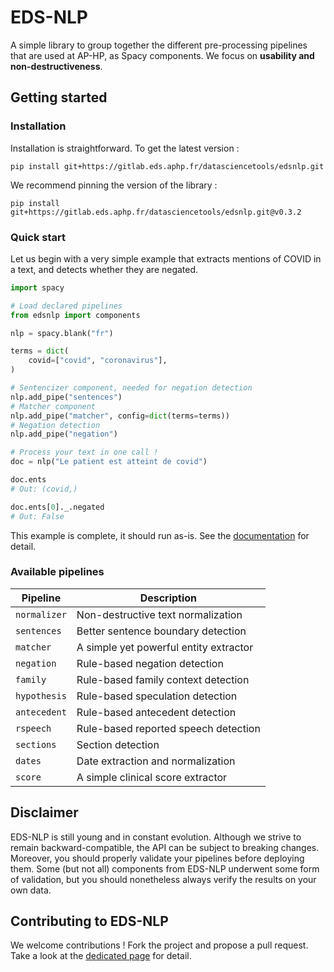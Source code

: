 # EDS-NLP

A simple library to group together the different pre-processing pipelines that are used at AP-HP, as Spacy components. We focus on **usability and non-destructiveness**.

## Getting started

### Installation

Installation is straightforward. To get the latest version :

```
pip install git+https://gitlab.eds.aphp.fr/datasciencetools/edsnlp.git
```

We recommend pinning the version of the library :

```
pip install git+https://gitlab.eds.aphp.fr/datasciencetools/edsnlp.git@v0.3.2
```

### Quick start

Let us begin with a very simple example that extracts mentions of COVID in a text, and detects whether they are negated.

```python
import spacy

# Load declared pipelines
from edsnlp import components

nlp = spacy.blank("fr")

terms = dict(
    covid=["covid", "coronavirus"],
)

# Sentencizer component, needed for negation detection
nlp.add_pipe("sentences")
# Matcher component
nlp.add_pipe("matcher", config=dict(terms=terms))
# Negation detection
nlp.add_pipe("negation")

# Process your text in one call !
doc = nlp("Le patient est atteint de covid")

doc.ents
# Out: (covid,)

doc.ents[0]._.negated
# Out: False
```

This example is complete, it should run as-is. See the [documentation](https://datasciencetools-pages.eds.aphp.fr/edsnlp/) for detail.

### Available pipelines

| Pipeline     | Description                            |
| ------------ | -------------------------------------- |
| `normalizer` | Non-destructive text normalization     |
| `sentences`  | Better sentence boundary detection     |
| `matcher`    | A simple yet powerful entity extractor |
| `negation`   | Rule-based negation detection          |
| `family`     | Rule-based family context detection    |
| `hypothesis` | Rule-based speculation detection       |
| `antecedent` | Rule-based antecedent detection        |
| `rspeech`    | Rule-based reported speech detection   |
| `sections`   | Section detection                      |
| `dates`      | Date extraction and normalization      |
| `score`      | A simple clinical score extractor      |

## Disclaimer

EDS-NLP is still young and in constant evolution. Although we strive to remain backward-compatible, the API can be subject to breaking changes. Moreover, you should properly validate your pipelines before deploying them. Some (but not all) components from EDS-NLP underwent some form of validation, but you should nonetheless always verify the results on your own data.

## Contributing to EDS-NLP

We welcome contributions ! Fork the project and propose a pull request. Take a look at the [dedicated page](https://datasciencetools-pages.eds.aphp.fr/edsnlp/additional/contributing.html) for detail.
